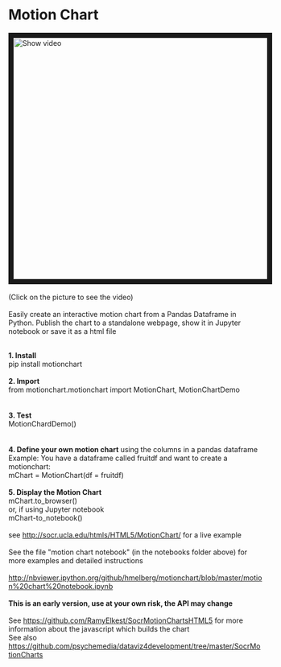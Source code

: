 # Motion Chart
<a href="http://www.youtube.com/watch?feature=player_embedded&v=JkpbY08swyA" target="_blank"><img src="http://img.youtube.com/vi/JkpbY08swyA/0.jpg" alt="Show video" width="720" height="480" border="10" /></a>
<BR><BR>
(Click on the picture to see the video)
<BR><BR>
Easily create an interactive motion chart from a Pandas Dataframe in Python. Publish the chart to a standalone webpage, show it in Jupyter notebook or save it as a html file
<BR><BR>

**1. Install**<BR>
pip install motionchart
<BR><BR>
**2. Import**<BR>
from motionchart.motionchart import MotionChart, MotionChartDemo<BR>
<BR><BR>
**3. Test**<BR>
MotionChardDemo()<BR>
<BR><BR>
**4. Define your own motion chart** using the columns in a pandas dataframe<BR>
Example: You have a dataframe called fruitdf and want to create a motionchart:
<BR>
mChart = MotionChart(df = fruitdf)
<BR><BR>
**5. Display the Motion Chart**<BR>
mChart.to_browser()<BR>
or, if using Jupyter notebook<BR>
mChart-to_notebook()
<BR><BR>
see http://socr.ucla.edu/htmls/HTML5/MotionChart/ for a live example
<BR><BR>
See the file "motion chart notebook" (in the notebooks folder above) for more examples and detailed instructions
<BR><BR>
http://nbviewer.ipython.org/github/hmelberg/motionchart/blob/master/motion%20chart%20notebook.ipynb
<BR><BR>
**This is an early version, use at your own risk, the API may change**
<BR><BR>
See https://github.com/RamyElkest/SocrMotionChartsHTML5 for more information about the javascript which builds the chart<BR>
See also https://github.com/psychemedia/dataviz4development/tree/master/SocrMotionCharts
